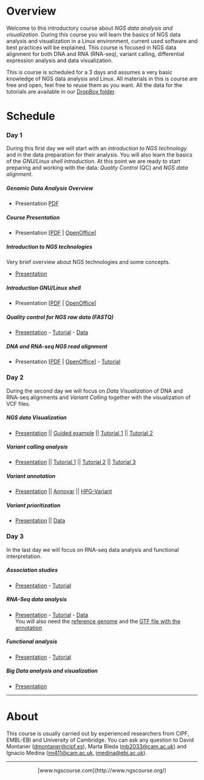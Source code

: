 # Overview

Welcome to this introductory course about _NGS data analysis and visualization_. During this course you will learn the basics of NGS data analysis and visualization in a Linux environment, current used software and best practices will be explained. This course is focused in NGS data alignment for both DNA and RNA (RNA-seq), variant calling, differential expression analysis and data visualization.

This is course is scheduled for a 3 days and assumes a very basic knowledge of NGS data analysis and Linux. All materials in this is course are free and open, feel free to reuse them as you want. All the data for the tutorials are available in our [DropBox folder](https://www.dropbox.com/sh/4qkqch7gyt888h7/AABD_i9ShwryfAqGeJ0yqqF3a).


# Schedule

### Day 1

During this first day we will start with an _introduction to NGS technology_ and in the data preparation for their analysis. You will also learn the basics of the _GNU/Linux shell introduction_. At this point we are ready to start preparing and working with the data: _Quality Control_ (QC) and _NGS data alignment_.

##### Genomic Data Analysis Overview
- Presentation [PDF](Course_Materials/course_overview/Dopazo_Intro_Cambridge.pdf)

##### Course Presentation
- Presentation [[PDF](Course_Materials/presentation/presentation_mda15.pdf) | [OpenOffice](Course_Materials/presentation/presentation_mda15.odp)]

##### Introduction to NGS technologies
Very brief overview about NGS technologies and some concepts.
- [Presentation](Course_Materials/intro-ngs/ngs_introduction_mda15.pdf)

##### Introduction GNU/Linux shell
- Presentation [[PDF](Course_Materials/intro-linux/intro_Linux_mda15.pdf) | [OpenOffice](Course_Materials/intro-linux/intro_Linux_mda15.odp)]

##### Quality control for NGS raw data (FASTQ)
- [Presentation](Course_Materials/quality_control/presentation/quality_control_presentation.pdf) - [Tutorial](Course_Materials/quality_control/tutorial/quality_control.html) - [Data](https://www.dropbox.com/sh/4qkqch7gyt888h7/AAAqebBSC6JgDGq4emwNORCaa/quality_control)

##### DNA and RNA-seq NGS read alignment
- Presentation [[PDF](Course_Materials/alignment/presentation/ngs-read-mapping-imedina-mda15.pdf) | [OpenOffice](Course_Materials/alignment/presentation/ngs-read-mapping-imedina-mda15.odp)] - [Tutorial](Course_Materials/alignment/tutorial/example.html)


### Day 2
During the second day we will focus on _Data Visualization_ of DNA and RNA-seq alignments and _Variant Calling_ together with the visualization of VCF files. 

##### NGS data Visualization

- [Presentation](Course_Materials/visualization/presentation/2015-Cambridge_visualisation.pdf) || [Guided example](Course_Materials/visualization/tutorial/000_example.html) || [Tutorial 1](Course_Materials/visualization/tutorial/010_example.html) || [Tutorial 2](Course_Materials/visualization/tutorial/020_example.html)

##### Variant calling analysis

- [Presentation](Course_Materials/variant_calling/presentation/2014-Cambridge_variant_calling.pdf) || [Tutorial 1](Course_Materials/variant_calling/tutorial/010_example.html) || [Tutorial 2](Course_Materials/variant_calling/tutorial/020_example.html) || [Tutorial 3](Course_Materials/variant_calling/tutorial/030_example.html)

##### Variant annotation

- [Presentation](Course_Materials/variant_annotation/presentation/2014-Cambridge_variant_annotation.pdf) || [Annovar](Course_Materials/variant_annotation/tutorial/annovar.html) || [HPG-Variant](Course_Materials/variant_annotation/tutorial/hpg-variant.html)

##### Variant prioritization

- [Presentation](Course_Materials/variant_prioritization/presentation/2014-Cambridge_variant_prioritization.pdf) || [Data](https://www.dropbox.com/sh/4qkqch7gyt888h7/AADPzrs9NGg0PjVqnwQocUJUa/annotation/hpg-variant/examples)


### Day 3

In the last day we will focus on RNA-seq data analysis and functional interpretation.

##### Association studies

- [Presentation](Course_Materials/association_studies/presentation/association_studies_presentation.pdf) - [Tutorial](Course_Materials/association_studies/tutorial/association_studies.html)

##### RNA-Seq data analysis

- [Presentation](Course_Materials/rna_seq/presentation/rna_seq_presentation.pdf) - [Tutorial](Course_Materials/rna_seq/tutorial/rna_seq.html) - [Data](https://www.dropbox.com/sh/4qkqch7gyt888h7/AAB77HfUPkiXBj1MmshjyKtYa/rna_seq)  
  You will also need the [reference genome](https://www.dropbox.com/s/3ci9yuh2hh9ck8g/f000_chr21_ref_genome_sequence.fa?dl=0) and the [GTF file with the annotation](https://www.dropbox.com/s/4r3tjwu840i1iio/f005_chr21_genome_annotation.gtf?dl=0)

##### Functional analysis

- [Presentation](Course_Materials/functional/presentation/babelomics_data_analysis.pdf) - [Tutorial](http://bioinfo.cipf.es/babelomicstutorial/)

##### Big Data analysis and visualization

- [Presentation](Course_Materials/variant_prioritization/presentation/2014-Cambridge_variant_prioritization.pdf)


----

# About

This course is usually carried out by experienced researchers from CIPF, EMBL-EBI and University of Cambridge. You can ask any question to David Montaner (dmontaner@cipf.es), Marta Bleda (mb2033@cam.ac.uk) and Ignacio Medina (im411@cam.ac.uk, imedina@ebi.ac.uk).


----

<center>
[www.ngscourse.com](http://www.ngscourse.org/)
</center>
